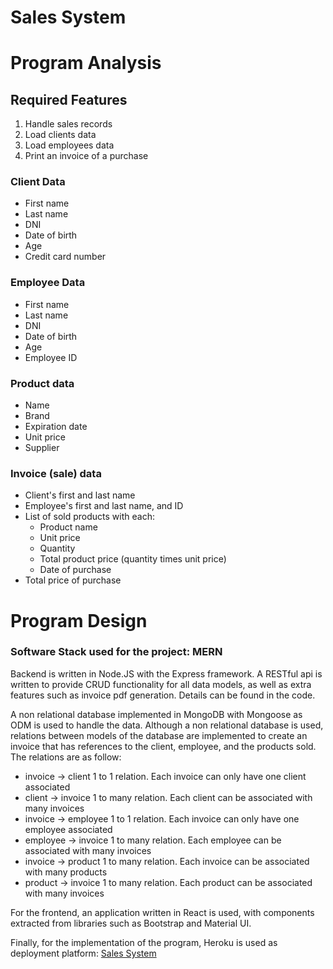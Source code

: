 # Sales System

# Program Analysis

## Required Features

1. Handle sales records
2. Load clients data
3. Load employees data
4. Print an invoice of a purchase

### Client Data

* First name
* Last name
* DNI
* Date of birth
* Age
* Credit card number

### Employee Data

* First name
* Last name
* DNI
* Date of birth
* Age
* Employee ID

### Product data

* Name
* Brand
* Expiration date
* Unit price
* Supplier

### Invoice (sale) data

* Client's first and last name
* Employee's first and last name, and ID
* List of sold products with each:
    * Product name
    * Unit price
    * Quantity
    * Total product price (quantity times unit price)
    * Date of purchase
* Total price of purchase

# Program Design

### Software Stack used for the project: MERN

Backend is written in Node.JS with the Express framework. A RESTful api is written to provide CRUD functionality for all data models, as well as extra features such as invoice pdf generation. Details can be found in the code.

A non relational database implemented in MongoDB with Mongoose as ODM is used to handle the data. Although a non relational database is used, relations between models of the database are implemented to create an invoice that has references to the client, employee, and the products sold. The relations are as follow:

* invoice -> client 1 to 1 relation. Each invoice can only have one client associated
* client ->  invoice 1 to many relation. Each client can be associated with many invoices
* invoice -> employee 1 to 1 relation. Each invoice can only have one employee associated
* employee ->  invoice 1 to many relation. Each employee can be associated with many invoices
* invoice -> product 1 to many relation. Each invoice can be associated with many products
* product -> invoice 1 to many relation. Each product can be associated with many invoices

For the frontend, an application written in React is used, with components extracted from libraries such as Bootstrap and Material UI.

Finally, for the implementation of the program, Heroku is used as deployment platform: [Sales System](https://sales-system-jb.herokuapp.com/)
